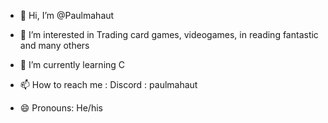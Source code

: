 - 👋 Hi, I’m @Paulmahaut
- 👀 I’m interested in Trading card games, videogames, in reading fantastic and many others
- 🌱 I’m currently learning C

- 📫 How to reach me : Discord : paulmahaut
- 😄 Pronouns: He/his


<!---
Paulmahaut/Paulmahaut is a ✨ special ✨ repository because its `README.md` (this file) appears on your GitHub profile.
You can click the Preview link to take a look at your changes.
- 💞️ I’m looking to collaborate on ...
- ⚡ Fun fact: ...
--->
